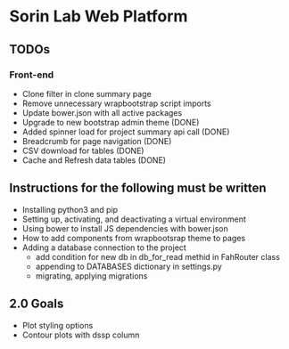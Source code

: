 # Sorin Lab Web Platform

## TODOs
### Front-end
* Clone filter in clone summary page
* Remove unnecessary wrapbootstrap script imports
* Update bower.json with all active packages
* Upgrade to new bootstrap admin theme (DONE)
* Added spinner load for project summary api call (DONE)
* Breadcrumb for page navigation (DONE)
* CSV download for tables (DONE)
* Cache and Refresh data tables (DONE)

## Instructions for the following must be written
* Installing python3 and pip
* Setting up, activating, and deactivating a virtual environment
* Using bower to install JS dependencies with bower.json
* How to add components from wrapbootsrap theme to pages
* Adding a database connection to the project
  * add condition for new db in db_for_read methid in FahRouter class
  * appending to DATABASES dictionary in settings.py
  * migrating, applying migrations

## 2.0 Goals
* Plot styling options
* Contour plots with dssp column
